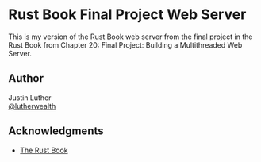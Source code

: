 # Rust Book Final Project Web Server

This is my version of the Rust Book web server from the final project in the 
Rust Book from Chapter 20: Final Project: Building a Multithreaded Web Server.

## Author

Justin Luther  
[@lutherwealth](https://twitter.com/lutherwealth)

## Acknowledgments

* [The Rust Book](https://doc.rust-lang.org/book/title-page.html)
